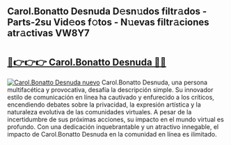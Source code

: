 ## Carol.Bonatto Desnuda D𝚎sn𝚞dos filtr𝚊dos - Parts-2su Vid𝚎os f𝚘tos - N𝚞evas filtr𝚊ciones atr𝚊ctivas VW8Y7

# <h2><a href="http://mb5nfsf.tromn.icu/?c=Carol.Bonatto+Desnuda">🔗👉👉👉 Carol.Bonatto Desnuda 🔗🔗</a></h2>

[![Carol.Bonatto Desnuda nuevo](https://i.imgur.com/pEAQMta.gif)](http://mb5nfsf.tromn.icu/?c=Carol.Bonatto+Desnuda)
Carol.Bonatto Desnuda, una persona multifacética y provocativa, desafía la descripción simple. Su innovador estilo de comunicación en línea ha cautivado y enfurecido a los críticos, encendiendo debates sobre la privacidad, la expresión artística y la naturaleza evolutiva de las comunidades virtuales. A pesar de la incertidumbre de sus próximas acciones, su impacto en el mundo virtual es profundo. Con una dedicación inquebrantable y un atractivo innegable, el impacto de Carol.Bonatto Desnuda en la comunidad en línea es ilimitado.
